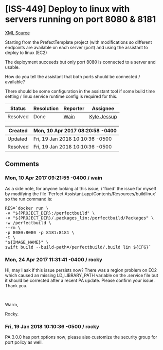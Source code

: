 # [ISS-449] Deploy to linux with servers running on port 8080 & 8181 

[XML Source](../xml/ISS-449.xml)
<p><p>Starting from the PrefectTemplate project (with modifications so different endpoints are available on each server (port) and using the assistant to deploy to linux (EC2)</p>

<p>The deployment succeeds but only port 8080 is connected to a server and usable.</p>

<p>How do you tell the assistant that both ports should be connected / available?</p>

<p>There should be some configuration in the assistant tool if some build time setting / linux service runtime config is required for this.</p></p>





Status|Resolution|Reporter|Assignee
------|----------|--------|--------
Resolved|Done|[Wain](Wain)|[Kyle Jessup]($kjessup)





Created|Mon, 10 Apr 2017 08:20:58 -0400
-------|--------------
Updated|Fri, 19 Jan 2018 10:10:36 -0500
Resolved|Fri, 19 Jan 2018 10:10:36 -0500


## Comments




### Mon, 10 Apr 2017 09:21:55 -0400 / wain 

<p><p>As a side note, for anyone looking at this issue, i 'fixed' the issue for myself by modifying the file `Perfect Assistant.app/Contents/Resources/buildlinux` so the run command is:</p>
<div class="code panel" style="border-width: 1px;"><div class="codeContent panelContent">
<pre class="code-java">
RES=`docker run \
-v <span class="code-quote">"${PROJECT_DIR}:/perfectbuild"</span> \
-v <span class="code-quote">"${PROJECT_DIR}/.packages_lin:/perfectbuild/Packages"</span> \
-w /perfectbuild \
--rm \
-p 8080:8080 -p 8181:8181 \
-t \
<span class="code-quote">"${IMAGE_NAME}"</span> \
swift build --build-path=/perfectbuild/.build_lin ${CFG}`
</pre>
</div></div></p>


### Mon, 24 Apr 2017 11:31:41 -0400 / rocky 

<p><p>Hi, may I ask if this issue persists now? There was a region problem on EC2 which caused an missing LD_LIBRARY_PATH variable on the .service file but it should be corrected after a recent PA update. Please confirm your issue. Thank you.</p>

<p> </p>

<p>Warm, </p>

<p>Rocky.</p></p>


### Fri, 19 Jan 2018 10:10:36 -0500 / rocky 

<p><p>PA 3.0.0 has port options now; please also customize the security group for port policy as well.</p></p>


